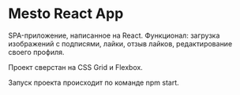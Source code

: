 # Mesto React App

SPA-приложение, написанное на React. Функционал: загрузка изображений с подписями, лайки, отзыв лайков, редактирование своего профиля.

Проект сверстан на CSS Grid и Flexbox. 

Запуск проекта происходит по команде npm start. 
